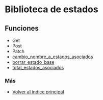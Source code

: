 # Biblioteca de estados

## Funciones

  * Get
  * Post
  * Patch
  * [cambio_nombre_a_estados_asociados](./cambio_nombre_a_estados_asociados.md)
  * [borrar_estado_base](./borrar_estado_base.md)
  * [total_estados_asociados](./total_estados_asociados.md)

### Más

  * [Volver al índice principal](../README.md)
